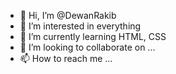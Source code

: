 - 👋 Hi, I’m @DewanRakib
- 👀 I’m interested in everything
- 🌱 I’m currently learning HTML, CSS
- 💞️ I’m looking to collaborate on ...
- 📫 How to reach me ...

<!---
DewanRakib/DewanRakib is a ✨ special ✨ repository because its `README.md` (this file) appears on your GitHub profile.
You can click the Preview link to take a look at your changes.
--->
